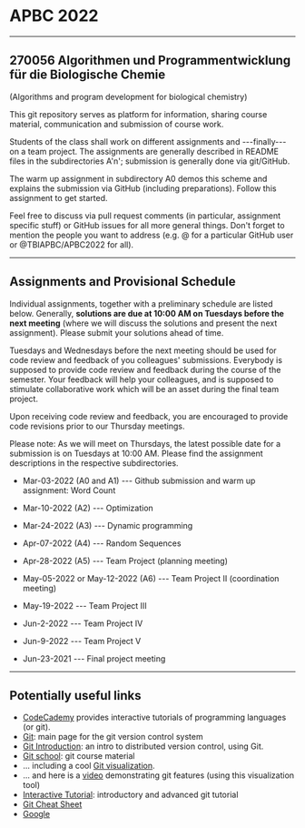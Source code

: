# APBC 2022
---------------------------------------------------------------------
270056 Algorithmen und Programmentwicklung für die Biologische Chemie
---------------------------------------------------------------------
(Algorithms and program development for biological chemistry)

This git repository serves as platform for information, sharing course material, communication and submission of course work.

Students of the class shall work on different assignments and ---finally--- on a team project. The assignments are generally described in README files in the subdirectories A'n'; submission is generally done via git/GitHub.

The warm up assignment in subdirectory A0 demos this scheme and explains the submission via GitHub (including preparations). Follow this assignment to get started.

Feel free to discuss via pull request comments (in particular, assignment specific stuff) or GitHub issues for all more general things. Don't forget to mention the people you want to address (e.g. @<user> for a particular GitHub user or @TBIAPBC/APBC2022 for all).

------------------------
Assignments and Provisional Schedule
------------------------

Individual assignments, together with a preliminary schedule are listed below. Generally, __solutions are due at 10:00 AM on Tuesdays before the next meeting__ (where we will discuss the solutions and present the next assignment). Please submit your solutions ahead of time.

Tuesdays and Wednesdays before the next meeting should be used for code review and feedback of you colleagues' submissions. Everybody is supposed to provide code review and feedback during the course of the semester. Your feedback will help your colleagues, and is supposed to stimulate collaborative work which will be an asset during the final team project.

Upon receiving code review and feedback, you are encouraged to provide code revisions prior to our Thursday meetings.

Please note: As we will meet on Thursdays, the latest possible date for a submission is on Tuesdays at 10:00 AM. Please find the assignment descriptions in the respective subdirectories.


* Mar-03-2022 (A0 and A1) --- Github submission and warm up assignment: Word Count

* Mar-10-2022 (A2) --- Optimization

* Mar-24-2022 (A3) --- Dynamic programming

* Apr-07-2022 (A4) --- Random Sequences

* Apr-28-2022 (A5) --- Team Project (planning meeting)

* May-05-2022 or May-12-2022 (A6) --- Team Project II (coordination meeting)

* May-19-2022 --- Team Project III

* Jun-2-2022 --- Team Project IV  

* Jun-9-2022 --- Team Project V

* Jun-23-2021 --- Final project meeting


------------------------
Potentially useful links
------------------------

* [CodeCademy](https://www.codecademy.com) provides interactive tutorials of programming languages (or git).
* [Git](https://git-scm.com): main page for the git version control system
* [Git Introduction](https://imada.sdu.dk/~jlandersen/_static/git.pdf): an intro to distributed version control, using Git.
* [Git school](https://github.com/git-school): git course material
* ... including a cool [Git visualization](http://git-school.github.io/visualizing-git/).
* ... and here is a [video](https://vimeo.com/314971616/ed90cde6ec) demonstrating git features (using this visualization tool)
* [Interactive Tutorial](https://learngitbranching.js.org/): introductory and advanced git tutorial
* [Git Cheat Sheet](https://education.github.com/git-cheat-sheet-education.pdf)
* [Google](https://www.google.at)
